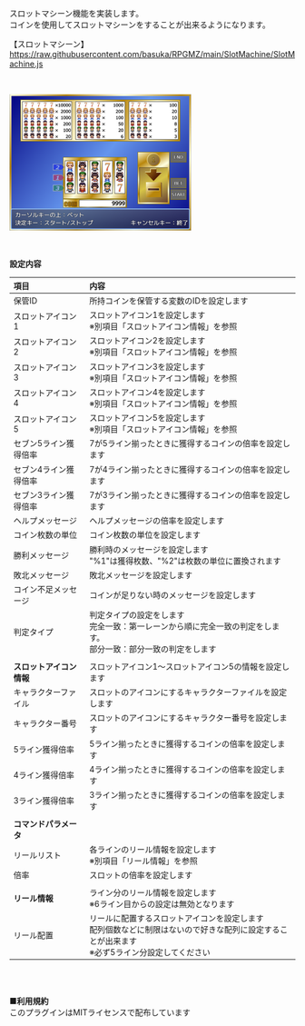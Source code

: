 スロットマシーン機能を実装します。</br>
コインを使用してスロットマシーンをすることが出来るようになります。</br>

【スロットマシーン】</br>
https://raw.githubusercontent.com/basuka/RPGMZ/main/SlotMachine/SlotMachine.js</br>

</br>

![Image](/SlotMachine/image/image.png)</br>

</br>

<B>設定内容</B></br>

| 項目 | 内容 |
| :--- | :--- |
|保管ID|所持コインを保管する変数のIDを設定します|
|スロットアイコン1|スロットアイコン1を設定します</br>※別項目「スロットアイコン情報」を参照|
|スロットアイコン2|スロットアイコン2を設定します</br>※別項目「スロットアイコン情報」を参照|
|スロットアイコン3|スロットアイコン3を設定します</br>※別項目「スロットアイコン情報」を参照|
|スロットアイコン4|スロットアイコン4を設定します</br>※別項目「スロットアイコン情報」を参照|
|スロットアイコン5|スロットアイコン5を設定します</br>※別項目「スロットアイコン情報」を参照|
|セブン5ライン獲得倍率|7が5ライン揃ったときに獲得するコインの倍率を設定します|
|セブン4ライン獲得倍率|7が4ライン揃ったときに獲得するコインの倍率を設定します|
|セブン3ライン獲得倍率|7が3ライン揃ったときに獲得するコインの倍率を設定します|
|ヘルプメッセージ|ヘルプメッセージの倍率を設定します|
|コイン枚数の単位|コイン枚数の単位を設定します|
|勝利メッセージ|勝利時のメッセージを設定します</br>"%1"は獲得枚数、"%2"は枚数の単位に置換されます|
|敗北メッセージ|敗北メッセージを設定します|
|コイン不足メッセージ|コインが足りない時のメッセージを設定します|
|判定タイプ|判定タイプの設定をします</br>完全一致：第一レーンから順に完全一致の判定をします。</br>部分一致：部分一致の判定をします|
|||
|<B>スロットアイコン情報</B>|スロットアイコン1～スロットアイコン5の情報を設定します|
|キャラクターファイル|スロットのアイコンにするキャラクターファイルを設定します|
|キャラクター番号|スロットのアイコンにするキャラクター番号を設定します|
|5ライン獲得倍率|5ライン揃ったときに獲得するコインの倍率を設定します|
|4ライン獲得倍率|4ライン揃ったときに獲得するコインの倍率を設定します|
|3ライン獲得倍率|3ライン揃ったときに獲得するコインの倍率を設定します|
|||
|<B>コマンドパラメータ</B>||
|リールリスト|各ラインのリール情報を設定します</br>※別項目「リール情報」を参照|
|倍率|スロットの倍率を設定します|
|||
|<B>リール情報</B>|ライン分のリール情報を設定します</br>※6ライン目からの設定は無効となります|
|リール配置|リールに配置するスロットアイコンを設定します</br>配列個数などに制限はないので好きな配列に設定することが出来ます</br>※必ず5ライン分設定してください|



</br>
</br>

<B>■利用規約</B></br>
このプラグインはMITライセンスで配布しています
